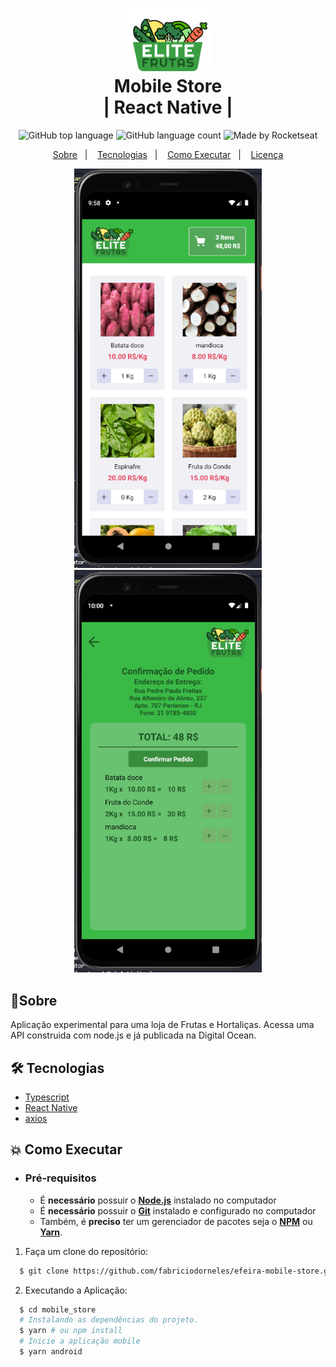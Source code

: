 <h1 align="center">
    <img alt="Proffy" src="./src/assets/Logo@3x.png" height="100px" />
    <br>Mobile Store<br/>
    | React Native |
</h1>

<p align="center">
  <img alt="GitHub top language" src="https://img.shields.io/github/languages/top/fabriciodorneles/proffy?style=flat-square">
  <img alt="GitHub language count" src="https://img.shields.io/github/languages/count/fabriciodorneles/proffy?style=flat-square">
  <img alt="Made by Rocketseat" src="https://img.shields.io/badge/made%20by-Rocketseat-%237519C1?style=flat-square"><br/>

</p>
<p align="center">
  <a href="#bookmark-sobre">Sobre</a>&nbsp;&nbsp;&nbsp;|&nbsp;&nbsp;&nbsp;
  <a href="#rocket-tecnologias">Tecnologias</a>&nbsp;&nbsp;&nbsp;|&nbsp;&nbsp;&nbsp;
  <a href="#boom-como-executar">Como Executar</a>&nbsp;&nbsp;&nbsp;|&nbsp;&nbsp;&nbsp;
  <a href="#memo-licença">Licença</a>
</p>

<p align="center">
  <img alt="design do projeto - dashboard" width="300px" src="./readme_imgs/dashboard.png" />
  <img alt="design do projeto - cart" width="300px" src="./readme_imgs/cart.png" />
<p>

## 🚀Sobre

Aplicação experimental para uma loja de Frutas e Hortaliças. 
Acessa uma API construida com node.js e já publicada na Digital Ocean.


## 🛠 Tecnologias

-  [Typescript](https://www.typescriptlang.org/)
-  [React Native](http://facebook.github.io/react-native/)
-  [axios](https://github.com/axios/axios)

## :boom: Como Executar

- ### **Pré-requisitos**

  - É **necessário** possuir o **[Node.js](https://nodejs.org/en/)** instalado no computador
  - É **necessário** possuir o **[Git](https://git-scm.com/)** instalado e configurado no computador
  - Também, é **preciso** ter um gerenciador de pacotes seja o **[NPM](https://www.npmjs.com/)** ou **[Yarn](https://yarnpkg.com/)**.

1. Faça um clone do repositório:

```sh
  $ git clone https://github.com/fabriciodorneles/efeira-mobile-store.git
```

2. Executando a Aplicação:

```sh
  $ cd mobile_store
  # Instalando as dependências do projeto.
  $ yarn # ou npm install
  # Inicie a aplicação mobile
  $ yarn android
```



